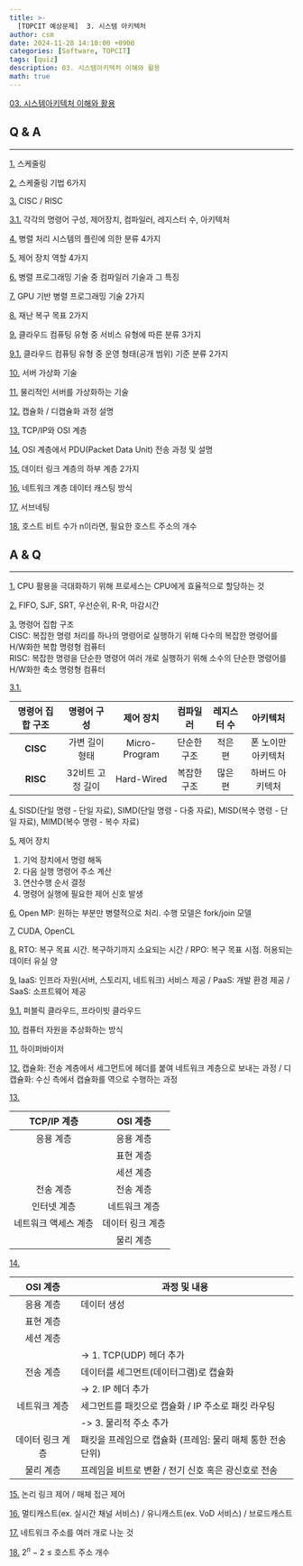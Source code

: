 ```yaml
---
title: >-
  [TOPCIT 예상문제]  3. 시스템 아키텍처
author: csm
date: 2024-11-28 14:10:00 +0900
categories: [Software, TOPCIT]
tags: [quiz]
description: 03. 시스템아키텍처 이해와 활용
math: true
---
```


[03. 시스템아키텍처 이해와 활용](https://www.topcit.or.kr/upload/edubox/essence/ess_ko_03/index.html)


## Q & A
---
<span id="q1"></span> [1.](#a1) 스케줄링  

<span id="q2"></span> [2.](#a2) 스케줄링 기법 6가지  

<span id="q3"></span> [3.](#a3) CISC / RISC  

<span id="q31"></span> [3.1.](#a31) 각각의 명령어 구성, 제어장치, 컴파일러, 레지스터 수, 아키텍처  

<span id="q4"></span> [4.](#a4) 병렬 처리 시스템의 플린에 의한 분류 4가지  

<span id="q5"></span> [5.](#a5) 제어 장치 역할 4가지  

<span id="q6"></span> [6.](#a6) 병렬 프로그래밍 기술 중 컴파일러 기술과 그 특징  

<span id="q7"></span> [7.](#a7) GPU 기반 병렬 프로그래밍 기술 2가지  

<span id="q8"></span> [8.](#a8) 재난 복구 목표 2가지  

<span id="q9"></span> [9.](#a9) 클라우드 컴퓨팅 유형 중 서비스 유형에 따른 분류 3가지  

<span id="q91"></span> [9.1.](#a91) 클라우드 컴퓨팅 유형 중 운영 형태(공개 범위) 기준 분류 2가지  

<span id="q10"></span> [10.](#a10) 서버 가상화 기술  

<span id="q11"></span> [11.](#a11) 물리적인 서버를 가상화하는 기술  

<span id="q12"></span> [12.](#a12) 캡슐화 / 디캡슐화 과정 설명  

<span id="q13"></span> [13.](#a13) TCP/IP와 OSI 계층  

<span id="q14"></span> [14.](#a14) OSI 계층에서 PDU(Packet Data Unit) 전송 과정 및 설명  

<span id="q15"></span> [15.](#a15) 데이터 링크 계층의 하부 계층 2가지  

<span id="q16"></span> [16.](#a16) 네트워크 계층 데이터 캐스팅 방식  

<span id="q17"></span> [17.](#a17) 서브네팅  

<span id="q18"></span> [18.](#a18) 호스트 비트 수가 n이라면, 필요한 호스트 주소의 개수  


## A & Q
---
<span id="a1"></span> [1.](#q1) CPU 활용을 극대화하기 위해 프로세스는 CPU에게 효율적으로 할당하는 것  

<span id="a2"></span> [2.](#q2) FIFO, SJF, SRT, 우선순위, R-R, 마감시간  

<span id="a3"></span> [3.](#q3) 명령어 집합 구조  
CISC: 복잡한 명령 처리를 하나의 명령어로 실행하기 위해 다수의 복잡한 명령어를 H/W화한 복합 명령형 컴퓨터  
RISC: 복잡한 명령을 단순한 명령어 여러 개로 실행하기 위해 소수의 단순한 명령어를 H/W화한 축소 명령형 컴퓨터  

<span id="a31"></span> [3.1.](#q31)  

| 명령어 집합 구조 | 명령어 구성       | 제어 장치       | 컴파일러       | 레지스터 수       | 아키텍처       |
|:----------------:|:----------------:|:----------------:|:----------------:|:----------------:|:----------------:|
| **CISC**   | 가변 길이 형태   | Micro-Program   | 단순한 구조   | 적은 편   | 폰 노이만 아키텍처   |
| **RISC**   | 32비트 고정 길이   | Hard-Wired   | 복잡한 구조   | 많은 편   | 하버드 아키텍처   |

<span id="a4"></span> [4.](#q4) SISD(단일 명령 - 단일 자료), SIMD(단일 명령 - 다중 자료), MISD(복수 명령 - 단일 자료), MIMD(복수 명령 - 복수 자료)  

<span id="a5"></span> [5.](#q5) 제어 장치  
1) 기억 장치에서 명령 해독  
2) 다음 실행 명령어 주소 계산  
3) 연산수행 순서 결정  
4) 명령어 실행에 필요한 제어 신호 발생  

<span id="a6"></span> [6.](#q6) Open MP: 원하는 부분만 병렬적으로 처리. 수행 모델은 fork/join 모델  

<span id="a7"></span> [7.](#q7) CUDA, OpenCL  

<span id="a8"></span> [8.](#q8) RTO: 복구 목표 시간. 복구하기까지 소요되는 시간 / RPO: 복구 목표 시점. 허용되는 데이터 유실 양  

<span id="a9"></span> [9.](#q9) IaaS: 인프라 자원(서버, 스토리지, 네트워크) 서비스 제공 / PaaS: 개발 환경 제공 / SaaS: 소프트웨어 제공  

<span id="a91"></span> [9.1.](#q91) 퍼블릭 클라우드, 프라이빗 클라우드  

<span id="a10"></span> [10.](#q10) 컴퓨터 자원을 추상화하는 방식  

<span id="a11"></span> [11.](#q11) 하이퍼바이저  

<span id="a12"></span> [12.](#q12) 캡슐화: 전송 계층에서 세그먼트에 헤더를 붙여 네트워크 계층으로 보내는 과정 / 디캡슐화: 수신 측에서 캡슐화를 역으로 수행하는 과정  

<span id="a13"></span> [13.](#q13)  

| TCP/IP 계층 | OSI 계층       |
|:----------------:|:----------------:|
| 응용 계층   | 응용 계층   |
|    | 표현 계층   |
|    | 세션 계층   |
| 전송 계층   | 전송 계층   |
| 인터넷 계층   | 네트워크 계층   |
| 네트워크 액세스 계층   | 데이터 링크 계층   |
|    | 물리 계층   |  

<span id="a14"></span> [14.](#q14)  

| OSI 계층 | 과정 및 내용       |
|:----------------:|----------------|
| 응용 계층   | 데이터 생성   |
| 표현 계층   |    |
| 세션 계층   |    |
|    | -> 1. TCP(UDP) 헤더 추가   |
| 전송 계층   | 데이터를 세그먼트(데이터그램)로 캡슐화   |
|    | -> 2. IP 헤더 추가   |
| 네트워크 계층   | 세그먼트를 패킷으로 캡슐화 / IP 주소로 패킷 라우팅   |
|    | -> 3. 물리적 주소 추가   |
| 데이터 링크 계층   | 패킷을 프레임으로 캡슐화 (프레임: 물리 매체 통한 전송 단위)   |
| 물리 계층   | 프레임을 비트로 변환 / 전기 신호 혹은 광신호로 전송   |

<span id="a15"></span> [15.](#q15) 논리 링크 제어 / 매체 접근 제어  

<span id="a16"></span> [16.](#q16) 멀티캐스트(ex. 실시간 채널 서비스) / 유니캐스트(ex. VoD 서비스) / 브로드캐스트  

<span id="a17"></span> [17.](#q17) 네트워크 주소를 여러 개로 나눈 것  

<span id="a18"></span> [18.](#q18) $2^n-2$ $\leq$ 호스트 주소 개수  
